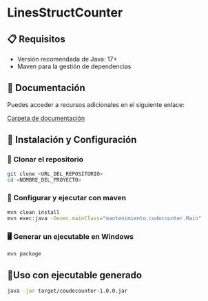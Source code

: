 # LinesStructCounter

## 📋 Requisitos

- Versión recomendada de Java: 17+
- Maven para la gestión de dependencias

## 📂 Documentación

Puedes acceder a recursos adicionales en el siguiente enlace:

[Carpeta de documentación](https://alumnosuady-my.sharepoint.com/:f:/g/personal/a18003998_alumnos_uady_mx/Em8xFDpM7LJHskKBZcpV7iAB7viOSbBKU7ZoGBlStEmABA?e=cWOvdL)

## 🚀 Instalación y Configuración

### 📂 Clonar el repositorio

```bash
git clone <URL_DEL_REPOSITORIO>
cd <NOMBRE_DEL_PROYECTO>
```

### 🔨 Configurar y ejecutar con maven

```bash
mvn clean install
mvn exec:java -Dexec.mainClass="mantenimiento.codecounter.Main"
```

### 🖥️ Generar un ejecutable en Windows

```bash
mvn package
```

## 🤖Uso con ejecutable generado

```bash
java -jar target/coudecounter-1.0.0.jar
```
